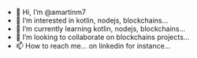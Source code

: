 - 👋 Hi, I’m @amartinm7
- 👀 I’m interested in kotlin, nodejs, blockchains...
- 🌱 I’m currently learning kotlin, nodejs, blockchains...
- 💞️ I’m looking to collaborate on blockchains projects...
- 📫 How to reach me... on linkedin for instance...

<!---
amartinm7/amartinm7 is a ✨ special ✨ repository because its `README.md` (this file) appears on your GitHub profile.
You can click the Preview link to take a look at your changes.
--->
